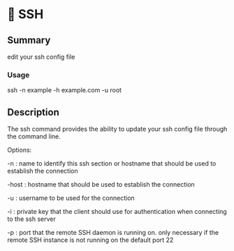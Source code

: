 # 🌳 SSH

## Summary

edit your ssh config file

### Usage 

ssh -n example -h example.com -u root

## Description

The ssh command provides the ability to update your ssh config file
through the command line.

Options:

-n	 	:	name to identify this ssh section or hostname that should be used to establish the connection

-host	:	hostname that should be used to establish the connection 

-u 		:	username to be used for the connection

-i 		:	private key that the client should use for authentication when connecting to the ssh server

-p 		:	port that the remote SSH daemon is running on. only necessary if the remote SSH instance is not running on the default port 22

